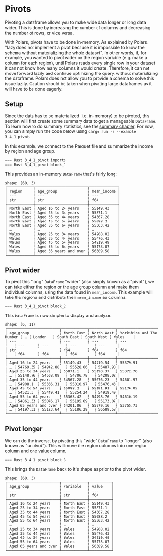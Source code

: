 # Pivots

Pivoting a dataframe allows you to make wide data longer or long data wider. This is done by increasing the number of columns and decreasing the number of rows, or vice versa. 

With Polars, pivots have to be done in-memory. As explained by Polars, "lazy does not implement a pivot because it is impossible to know the schema without materializing the whole dataset". In other words, if, for example, you wanted to pivot wider on the region variable (e.g. make a column for each region), until Polars reads every single row in your dataset it can not know how many columns it would create. Therefore, it can not move forward lazily and continue optimizing the query, without materializing the dataframe. Polars does not allow you to provide a schema to solve this issue lazily. Caution should be taken when pivoting large dataframes as it will have to be done eagerly.

## Setup

Since the data has to be materialized (i.e. in-memory) to be pivoted, this section will first create some summary data to get a manageable `DataFrame`. To learn how to do summary statistics, see the [summary chapter](../4_stats/1_summary.md). For now, you can simply run the code below using `cargo run -r --example 3_4_1_pivot`.

In this example, we connect to the Parquet file and summarize the income by region and age group.

```rust
=== Rust 3_4_1_pivot imports
=== Rust 3_4_1_pivot block_1
```

This provides an in-memory `DataFrame` that's fairly long:


```
shape: (60, 3)
┌────────────┬────────────────────────┬─────────────┐
│ region     ┆ age_group              ┆ mean_income │
│ ---        ┆ ---                    ┆ ---         │
│ str        ┆ str                    ┆ f64         │
╞════════════╪════════════════════════╪═════════════╡
│ North East ┆ Aged 16 to 24 years    ┆ 55149.43    │
│ North East ┆ Aged 25 to 34 years    ┆ 55871.1     │
│ North East ┆ Aged 35 to 44 years    ┆ 54567.28    │
│ North East ┆ Aged 45 to 54 years    ┆ 55088.2     │
│ North East ┆ Aged 55 to 64 years    ┆ 55363.42    │
│ …          ┆ …                      ┆ …           │
│ Wales      ┆ Aged 25 to 34 years    ┆ 54208.02    │
│ Wales      ┆ Aged 35 to 44 years    ┆ 55476.43    │
│ Wales      ┆ Aged 45 to 54 years    ┆ 54919.49    │
│ Wales      ┆ Aged 55 to 64 years    ┆ 55173.07    │
│ Wales      ┆ Aged 65 years and over ┆ 56589.58    │
└────────────┴────────────────────────┴─────────────┘
```

## Pivot wider

To pivot this "long" `DataFrame` "wider" (also simply known as a "pivot"), we can take either the region or the age group column and make them individual columns, using the data found in `mean_income`. This example will take the regions and distribute their `mean_income` as columns.

```rust
=== Rust 3_4_1_pivot block_2
```

This `DataFrame` is now simpler to display and analyze.


```
shape: (6, 11)
┌────────────────────────┬────────────┬────────────┬──────────────────────────┬───┬──────────┬────────────┬────────────┬──────────┐
│ age_group              ┆ North East ┆ North West ┆ Yorkshire and The Humber ┆ … ┆ London   ┆ South East ┆ South West ┆ Wales    │
│ ---                    ┆ ---        ┆ ---        ┆ ---                      ┆   ┆ ---      ┆ ---        ┆ ---        ┆ ---      │
│ str                    ┆ f64        ┆ f64        ┆ f64                      ┆   ┆ f64      ┆ f64        ┆ f64        ┆ f64      │
╞════════════════════════╪════════════╪════════════╪══════════════════════════╪═══╪══════════╪════════════╪════════════╪══════════╡
│ Aged 16 to 24 years    ┆ 55149.43   ┆ 54719.54   ┆ 55379.91                 ┆ … ┆ 54769.35 ┆ 54942.88   ┆ 55528.66   ┆ 55487.98 │
│ Aged 25 to 34 years    ┆ 55871.1    ┆ 55198.37   ┆ 55372.78                 ┆ … ┆ 55148.76 ┆ 54538.09   ┆ 54706.78   ┆ 54208.02 │
│ Aged 35 to 44 years    ┆ 54567.28   ┆ 55076.23   ┆ 54601.97                 ┆ … ┆ 54908.1  ┆ 55366.31   ┆ 55010.97   ┆ 55476.43 │
│ Aged 45 to 54 years    ┆ 55088.2    ┆ 55191.91   ┆ 55176.05                 ┆ … ┆ 54521.3  ┆ 55449.41   ┆ 55254.24   ┆ 54919.49 │
│ Aged 55 to 64 years    ┆ 55363.42   ┆ 54798.76   ┆ 54610.19                 ┆ … ┆ 54861.33 ┆ 55076.17   ┆ 55195.69   ┆ 55173.07 │
│ Aged 65 years and over ┆ 54201.06   ┆ 55779.16   ┆ 53755.73                 ┆ … ┆ 54197.31 ┆ 55123.64   ┆ 55186.29   ┆ 56589.58 │
└────────────────────────┴────────────┴────────────┴──────────────────────────┴───┴──────────┴────────────┴────────────┴──────────┘
```

## Pivot longer

We can do the inverse, by pivoting this "wide" `DataFrame` to "longer" (also known as "unpivot"). This will move the region columns into one region column and one value column. 

```rust
=== Rust 3_4_1_pivot block_3
```

This brings the `DataFrame` back to it's shape as prior to the pivot wider.

```
shape: (60, 3)
┌────────────────────────┬────────────┬──────────┐
│ age_group              ┆ variable   ┆ value    │
│ ---                    ┆ ---        ┆ ---      │
│ str                    ┆ str        ┆ f64      │
╞════════════════════════╪════════════╪══════════╡
│ Aged 16 to 24 years    ┆ North East ┆ 55149.43 │
│ Aged 25 to 34 years    ┆ North East ┆ 55871.1  │
│ Aged 35 to 44 years    ┆ North East ┆ 54567.28 │
│ Aged 45 to 54 years    ┆ North East ┆ 55088.2  │
│ Aged 55 to 64 years    ┆ North East ┆ 55363.42 │
│ …                      ┆ …          ┆ …        │
│ Aged 25 to 34 years    ┆ Wales      ┆ 54208.02 │
│ Aged 35 to 44 years    ┆ Wales      ┆ 55476.43 │
│ Aged 45 to 54 years    ┆ Wales      ┆ 54919.49 │
│ Aged 55 to 64 years    ┆ Wales      ┆ 55173.07 │
│ Aged 65 years and over ┆ Wales      ┆ 56589.58 │
└────────────────────────┴────────────┴──────────┘
```

